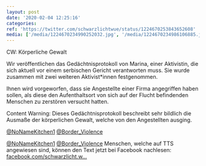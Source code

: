 ```yaml
---
layout: post
date: '2020-02-04 12:25:16'
categories: 
ref: 'https://twitter.com/schwarzlichtwue/status/1224670253843652608'
media: ['/media/1224670234990252032.jpg', '/media/1224670234986106885.jpg', '/media/1224670257463353347.jpg', '/media/1224670257509433344.jpg', '/media/1224670277633806337.jpg']
---
```

CW: Körperliche Gewalt

Wir veröffentlichen das Gedächtnisprotokoll von Marina, einer Aktivistin, die sich aktuell vor einem serbischen Gericht verantworten muss. Sie wurde zusammen mit zwei weiteren Aktivist\*innen festgenommen.  

Ihnen wird vorgeworfen, dass sie Angestellte einer Firma angegriffen haben sollen, als diese den Aufenthaltsort von sich auf der Flucht befindenden Menschen zu zerstören versucht hatten.  

Content Warning: Dieses Gedächtnisprotokoll beschreibt sehr bildlich die Ausmaße der körperlichen Gewalt, welche von den Angestellten ausging.  

[@NoNameKitchen1](https://twitter.com/NoNameKitchen1) [@Border_Violence](https://twitter.com/Border_Violence)

[@NoNameKitchen1](https://twitter.com/NoNameKitchen1) [@Border_Violence](https://twitter.com/Border_Violence) Menschen, welche auf TTS angewiesen sind, können den Text jetzt bei Facebook nachlesen: [facebook.com/schwarzlicht.w…](https://www.facebook.com/schwarzlicht.wue/posts/750389068702469)